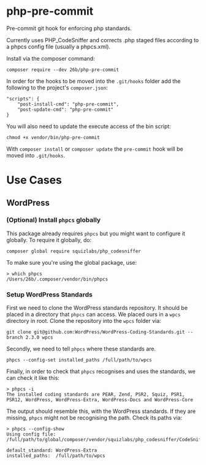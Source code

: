 # php-pre-commit
Pre-commit git hook for enforcing php standards.

Currently uses PHP_CodeSniffer and corrects .php staged files according to a phpcs config file (usually a phpcs.xml).

Install via the composer command:
```
composer require --dev 26b/php-pre-commit
```

In order for the hooks to be moved into the `.git/hooks` folder add the following to the project's `composer.json`:
```
"scripts": {
    "post-install-cmd": "php-pre-commit",
    "post-update-cmd": "php-pre-commit"
}
```

You will also need to update the execute access of the bin script:
```
chmod +x vendor/bin/php-pre-commit
```

With `composer install` or `composer update` the `pre-commit` hook will be moved into `.git/hooks`.

# Use Cases
## WordPress

### (Optional) Install `phpcs` globally
This package already requires `phpcs` but you might want to configure it globally. To require it globally, do:
```
composer global require squizlabs/php_codesniffer
```

To make sure you're using the global package, use:
```
> which phpcs
/Users/26b/.composer/vendor/bin/phpcs
```

### Setup WordPress Standards
First we need to clone the WordPress standards repository. It should be placed in a directory that `phpcs` can access. We placed ours in a `wpcs` directory in root. Clone the repository into the `wpcs` folder via:
```
git clone git@github.com:WordPress/WordPress-Coding-Standards.git --branch 2.3.0 wpcs
```

Secondly, we need to tell `phpcs` where these standards are.
```
phpcs --config-set installed_paths /full/path/to/wpcs
```

Finally, in order to check that `phpcs` recognises and uses the standards, we can check it like this:
```
> phpcs -i
The installed coding standards are PEAR, Zend, PSR2, Squiz, PSR1, PSR12, WordPress, WordPress-Extra, WordPress-Docs and WordPress-Core
```

The output should resemble this, with the WordPress standards. If they are missing, `phpcs` might not be recognising the path. Check its paths via:
```
> phpcs --config-show
Using config file: /full/path/to/global/composer/vendor/squizlabs/php_codesniffer/CodeSniffer.conf

default_standard: WordPress-Extra
installed_paths:  /full/path/to/wpcs
```
